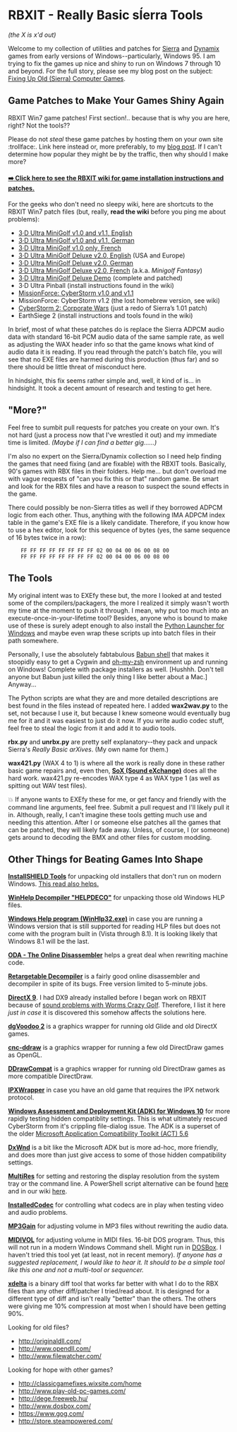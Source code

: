 # RBXIT - Really Basic sÍerra Tools
_(the X is x'd out)_

Welcome to my collection of utilities and patches for [Sierra](https://en.wikipedia.org/wiki/List_of_Sierra_Entertainment_video_games) and [Dynamix](https://en.wikipedia.org/wiki/Dynamix) games from early versions of Windows--particularly, Windows 95.  I am trying to fix the games up nice and shiny to run on Windows 7 through 10 and beyond.  For the full story, please see my blog post on the subject: [Fixing Up Old (Sierra) Computer Games](https://namethattech.wordpress.com/2016/01/18/fixing-up-old-computer-games/).


## Game Patches to Make Your Games Shiny Again

RBXIT Win7 game patches!  First section!.. because that is why you are here, right?  Not the tools??

Please do not _steal_ these game patches by hosting them on your own site :trollface:.  Link here instead or, more preferably, to my [blog post](https://namethattech.wordpress.com/2016/01/18/fixing-up-old-computer-games/).  If I can't determine how popular they might be by the traffic, then why should I make more?

#### [:arrow_right: Click here to see the RBXIT wiki for game installation instructions and patches.](https://github.com/juanitogan/rbxit/wiki)

For the geeks who don't need no sleepy wiki, here are shortcuts to the RBXIT Win7 patch files (but, really, **read the wiki** before you ping me about problems):

- [3·D Ultra MiniGolf v1.0 and v1.1, English](https://github.com/juanitogan/rbxit/releases/download/3dumg.patch.r4/3DUltraMiniGolf-English-10-11-Win7fix.r4.exe)
- [3·D Ultra MiniGolf v1.0 and v1.1, German](https://github.com/juanitogan/rbxit/releases/download/3dumg.patch.r4/3DUltraMiniGolf-German-10-11-Win7fix.r4.exe)
- [3·D Ultra MiniGolf v1.0 only, French](https://github.com/juanitogan/rbxit/releases/download/3dumg.f.patch.r4/3DUltraMiniGolf-French-10-Win7fix.r4.exe)
- [3·D Ultra MiniGolf Deluxe v2.0, English](https://github.com/juanitogan/rbxit/releases/download/3dumgd.patch.r5/3DUltraMiniGolfDeluxe-English-20-Win7fix.r5.exe) (USA and Europe)
- [3·D Ultra MiniGolf Deluxe v2.0, German](https://github.com/juanitogan/rbxit/releases/download/3dumgd.patch.r5/3DUltraMiniGolfDeluxe-German-20-Win7fix.r5.exe)
- [3·D Ultra MiniGolf Deluxe v2.0, French](https://github.com/juanitogan/rbxit/releases/download/3dumgd.f.patch.r5/3DUltraMiniGolfDeluxe-French-20-Win7fix.r5.exe) (a.k.a. _Minigolf Fantasy_)
- [3·D Ultra MiniGolf Deluxe Demo](https://github.com/juanitogan/rbxit/releases/download/1.0.0.3d-ultra-minigolf-deluxe-demo.0/3DUltraMiniGolfDeluxeDemo-complete-Win7fixed.zip) (complete and patched)
- 3·D Ultra Pinball (install instructions found in the wiki)
- [MissionForce: CyberStorm v1.0 and v1.1](https://github.com/juanitogan/rbxit/releases/download/cs1.patch.r6/CyberStorm-10-11-Win7fix.r6.exe)
- MissionForce: CyberStorm v1.2 (the lost homebrew version, see wiki)
- [CyberStorm 2: Corporate Wars](https://github.com/juanitogan/rbxit/releases/download/cs2.patch.r1/CyberStorm2-101-Patch.exe) (just a redo of Sierra’s 1.01 patch)
- EarthSiege 2 (install instructions and tools found in the wiki)

In brief, most of what these patches do is replace the Sierra ADPCM audio data with standard 16-bit PCM audio data of the same sample rate, as well as adjusting the WAX header info so that the game knows what kind of audio data it is reading.  If you read through the patch's batch file, you will see that no EXE files are harmed during this production (thus far) and so there should be little threat of misconduct here.

In hindsight, this fix seems rather simple and, well, it kind of is... in hindsight.  It took a decent amount of research and testing to get here.


## "More?"

Feel free to sumbit pull requests for patches you create on your own.  It's not hard (just a process now that I've wrestled it out) and my immediate time is limited.  _(Maybe if I can find a better gig......)_

I'm also no expert on the Sierra/Dynamix collection so I need help finding the games that need fixing (and are fixable) with the RBXIT tools.  Basically, 90's games with RBX files in their folders.  Help me... but don't overload me with vague requests of "can you fix this or that" random game.  Be smart and look for the RBX files and have a reason to suspect the sound effects in the game.

There could possibly be non-Sierra titles as well if they borrowed ADPCM logic from each other.  Thus, anything with the following IMA ADPCM index table in the game's EXE file is a likely candidate.  Therefore, if you know how to use a hex editor, look for this sequence of bytes (yes, the same sequence of 16 bytes twice in a row):
```
    FF FF FF FF FF FF FF FF 02 00 04 00 06 00 08 00
    FF FF FF FF FF FF FF FF 02 00 04 00 06 00 08 00
```


## The Tools

My original intent was to EXEfy these but, the more I looked at and tested some of the compilers/packagers, the more I realized it simply wasn't worth my time at the moment to push it through.  I mean, why put too much into an execute-once-in-your-lifetime tool?  Besides, anyone who is bound to make use of these is surely adept enough to also install the [Python Launcher for Windows](https://docs.python.org/3/using/windows.html#launcher) and maybe even wrap these scripts up into batch files in their path somewhere.

Personally, I use the absolutely fabtabulous [Babun shell](https://babun.github.io/) that makes it stoopidly easy to get a Cygwin and [oh-my-zsh](http://ohmyz.sh/) environment up and running on Windows!  Complete with package installers as well.  [Hushhh.  Don't tell anyone but Babun just killed the only thing I like better about a Mac.]  Anyway...

The Python scripts are what they are and more detailed descriptions are best found in the files instead of repeated here.  I added **wax2wav.py** to the set, not because I use it, but because I knew someone would eventually bug me for it and it was easiest to just do it now.  If you write audio codec stuff, feel free to steal the logic from it and add it to audio tools.

**rbx.py** and **unrbx.py** are pretty self explanatory--they pack and unpack Sierra's _Really Basic arXives_.  (My own name for them.)

**wax421.py** (WAX 4 to 1) is where all the work is really done in these rather basic game repairs and, even then, [**SoX (Sound eXchange)**](http://sox.sourceforge.net) does all the hard work.  wax421.py re-encodes WAX type 4 as WAX type 1 (as well as spitting out WAV test files).

:boom: If anyone wants to EXEfy these for me, or get fancy and friendly with the command line arguments, feel free.  Submit a pull request and I'll likely pull it in.  Although, really, I can't imagine these tools getting much use and needing this attention.  After I or someone else patches all the games that can be patched, they will likely fade away.  Unless, of course, I (or someone) gets around to decoding the BMX and other files for custom modding.


## Other Things for Beating Games Into Shape

[**InstallSHIELD Tools**](http://www.cdmediaworld.com/hardware/cdrom/files.shtml) for unpacking old installers that don't run on modern Windows.  [This read also helps.](http://blog.wisefaq.com/2010/07/24/how-to-open-an-installshield-data-cab-file/)

[**WinHelp Decompiler "HELPDECO"**](http://sourceforge.net/projects/helpdeco/) for unpacking those old Windows HLP files.

[**Windows Help program (WinHlp32.exe)**](https://support.microsoft.com/en-us/kb/917607) in case you are running a Windows version that is still supported for reading HLP files but does not come with the program built in (Vista through 8.1).  It is looking likely that Windows 8.1 will be the last.

[**ODA - The Online Disassembler**](https://onlinedisassembler.com/odaweb/) helps a great deal when rewriting machine code.

[**Retargetable Decompiler**](https://retdec.com/decompilation/) is a fairly good online disassembler and decompiler in spite of its bugs.  Free version limited to 5-minute jobs.

[**DirectX 9**](https://www.microsoft.com/en-in/download/details.aspx?id=8109).  I had DX9 already installed before I began work on RBXIT because of [sound problems with Worms Crazy Golf](http://steamcommunity.com/app/70620/discussions/2/34094415776635336/#c451848855002491098).  Therefore, I list it here _just in case_ it is discovered this somehow affects the solutions here.

[**dgVoodoo 2**](http://dege.freeweb.hu/) is a graphics wrapper for running old Glide and old DirectX games.

[**cnc-ddraw**](http://hifi.iki.fi/cnc-ddraw/) is a graphics wrapper for running a few old DirectDraw games as OpenGL.

[**DDrawCompat**](https://github.com/narzoul/DDrawCompat) is a graphics wrapper for running old DirectDraw games as more compatible DirectDraw.

[**IPXWrapper**](http://www.solemnwarning.net/ipxwrapper/) in case you have an old game that requires the IPX network protocol.

[**Windows Assessment and Deployment Kit (ADK) for Windows 10**](https://msdn.microsoft.com/en-us/windows/hardware/dn913721.aspx#adkwin10) for more rapidly testing hidden compatiblity settings.  This is what ultimately rescued CyberStorm from it's crippling file-dialog issue.  The ADK is a superset of the older [Microsoft Application Compatibility Toolkit (ACT) 5.6](https://www.microsoft.com/en-us/download/details.aspx?id=7352)

[**DxWnd**](https://sourceforge.net/projects/dxwnd/) is a bit like the Microsoft ADK but is more ad-hoc, more friendly, and does more than just give access to some of those hidden compatibility settings.

[**MultiRes**](http://www.entechtaiwan.com/util/multires.shtm) for setting and restoring the display resolution from the system tray or the command line.  A PowerShell script alternative can be found [here](http://blogs.technet.com/b/heyscriptingguy/archive/2010/07/07/hey-scripting-guy-how-can-i-change-my-desktop-monitor-resolution-via-windows-powershell.aspx) and in our wiki [here](https://github.com/juanitogan/rbxit/wiki/Display-resolution-shortcuts).

[**InstalledCodec**](http://www.nirsoft.net/utils/installed_codec.html) for controlling what codecs are in play when testing video and audio problems.

[**MP3Gain**](http://mp3gain.sourceforge.net/) for adjusting volume in MP3 files without rewriting the audio data.

[**MIDIVOL**](http://www.gnmidi.com/gnfreeen.htm) for adjusting volume in MIDI files.  16-bit DOS program.  Thus, this will not run in a modern Windows Command shell.  Might run in [DOSBox](http://www.dosbox.com/).  I haven't tried this tool yet (at least, not in recent memory).  _If anyone has a suggested replacement, I would like to hear it. It should to be a simple tool like this one and not a multi-tool or sequencer._

[**xdelta**](http://xdelta.org/) is a binary diff tool that works far better with what I do to the RBX files than any other diff/patcher I tried/read about.  It is designed for a different type of diff and isn't really "better" than the others.  The others were giving me 10% compression at most when I should have been getting 90%.

Looking for old files?
- http://originaldll.com/
- http://www.opendll.com/
- http://www.filewatcher.com/

Looking for hope with other games?
- http://classicgamefixes.wixsite.com/home
- http://www.play-old-pc-games.com/
- http://dege.freeweb.hu/
- http://www.dosbox.com/
- https://www.gog.com/
- http://store.steampowered.com/
